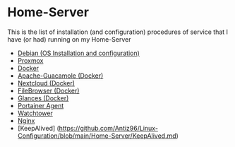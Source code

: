 # Home-Server

This is the list of installation (and configuration) procedures of service that I have (or had) running on my Home-Server  

* [Debian (OS Installation and configuration)](https://github.com/Antiz96/Linux-Configuration/blob/main/Home-Server/Debian.md)
* [Proxmox](https://github.com/Antiz96/Linux-Configuration/blob/main/Home-Server/Proxmox.md)
* [Docker](https://github.com/Antiz96/Linux-Configuration/blob/main/Home-Server/Docker.md)
* [Apache-Guacamole (Docker)](https://github.com/Antiz96/Linux-Configuration/blob/main/Home-Server/Apache-Guacamole.md)
* [Nextcloud (Docker)](https://github.com/Antiz96/Linux-Configuration/blob/main/Home-Server/Nextcloud.md)
* [FileBrowser (Docker)](https://github.com/Antiz96/Linux-Configuration/blob/main/Home-Server/FileBrowser.md)
* [Glances (Docker)](https://github.com/Antiz96/Linux-Configuration/blob/main/Home-Server/Glances.md)
* [Portainer Agent](https://github.com/Antiz96/Linux-Configuration/blob/main/Home-Server/Portainer-Agent.md)
* [Watchtower](https://github.com/Antiz96/Linux-Configuration/blob/main/Home-Server/Watchtower.md)
* [Nginx](https://github.com/Antiz96/Linux-Configuration/blob/main/Home-Server/Nginx.md)
* [KeepAlived] (https://github.com/Antiz96/Linux-Configuration/blob/main/Home-Server/KeepAlived.md)
